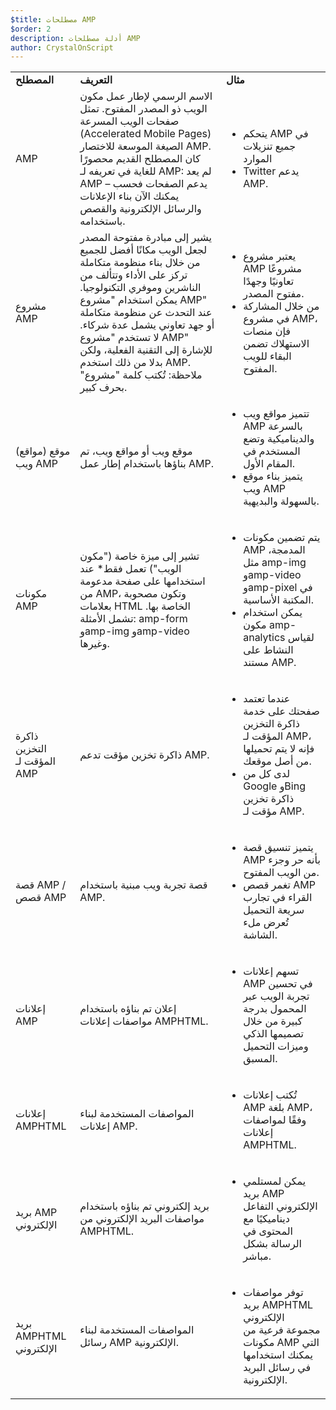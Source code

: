 ```yaml
---
$title: مصطلحات AMP
$order: 2
description: أدلة مصطلحات AMP
author: CrystalOnScript
---
```


<table>
  <tr>
   <td>
<strong>المصطلح</strong>
   </td>
   <td>
<strong>التعريف</strong>
   </td>
   <td>
<strong>مثال</strong>
   </td>
  </tr>
  <tr>
   <td>AMP</td>
   <td>الاسم الرسمي لإطار عمل مكون الويب ذو المصدر المفتوح. تمثل صفحات الويب المسرعة (Accelerated Mobile Pages) الصيغة الموسعة للاختصار AMP. كان المصطلح القديم محصورًا للغاية في تعريفه لـ AMP: لم يعد AMP يدعم الصفحات فحسب – يمكنك الآن بناء الإعلانات والرسائل الإلكترونية والقصص باستخدامه.</td>
   <td>
<ul>
      <li>يتحكم AMP في جميع تنزيلات الموارد</li>
<li>Twitter يدعم AMP.</li>
      </ul>
   </td>
  </tr>
  <tr>
   <td>مشروع AMP</td>
   <td>يشير إلى مبادرة مفتوحة المصدر لجعل الويب مكانًا أفضل للجميع  من خلال بناء منظومة متكاملة تركز على الأداء وتتألف من الناشرين وموفري التكنولوجيا. يمكن استخدام "مشروع AMP" عند التحدث عن منظومة متكاملة أو جهد تعاوني يشمل عدة شركاء. لا تستخدم "مشروع AMP" للإشارة إلى التقنية الفعلية، ولكن بدلا من ذلك استخدم AMP.  ملاحظة: تُكتب كلمة "مشروع" بحرف كبير.</td>
   <td>
<ul>
      <li>يعتبر مشروع AMP مشروعًا تعاونيًا وجهدًا مفتوح المصدر.</li>
<li>من خلال المشاركة في مشروع AMP، فإن منصات الاستهلاك تضمن البقاء للويب المفتوح.</li>
</ul>
   </td>
  </tr>
  <tr>
   <td>موقع (مواقع) ويب AMP</td>
   <td>موقع ويب أو مواقع ويب، تم بناؤها باستخدام إطار عمل AMP.</td>
   <td>
<ul>
      <li>تتميز مواقع ويب AMP بالسرعة والديناميكية وتضع المستخدم في المقام الأول.</li>
<li>يتميز بناء موقع ويب AMP بالسهولة والبديهية.</li>
</ul>
   </td>
  </tr>
  <tr>
   <td>مكونات AMP</td>
   <td>تشير إلى ميزة خاصة ("مكون الويب") تعمل فقط* عند استخدامها على صفحة مدعومة من AMP، وتكون مصحوبة بعلامات HTML الخاصة بها. تشمل الأمثلة: amp-form وamp-img وamp-video وغيرها.</td>
   <td>
<ul>
      <li>يتم تضمين مكونات AMP المدمجة، مثل amp-img وamp-video وamp-pixel في المكتبة الأساسية.</li>
<li>يمكن استخدام مكون amp-analytics لقياس النشاط على مستند AMP.</li>
</ul>
   </td>
  </tr>
  <tr>
   <td>ذاكرة التخزين المؤقت لـ AMP</td>
   <td>ذاكرة تخزين مؤقت تدعم AMP.</td>
   <td>
<ul>
      <li>عندما تعتمد صفحتك على خدمة ذاكرة التخزين المؤقت لـ AMP، فإنه لا يتم تحميلها من أصل موقعك.</li>
<li>لدى كل من Google وBing ذاكرة تخزين مؤقت لـ AMP.</li>
</ul>
   </td>
  </tr>
  <tr>
   <td>قصة AMP / قصص AMP</td>
   <td>قصة تجربة ويب مبنية باستخدام AMP.</td>
   <td>
<ul>
      <li>يتميز تنسيق قصة AMP بأنه حر وجزء من الويب المفتوح.</li>
<li>تغمر قصص AMP القراء في تجارب سريعة التحميل تُعرض ملء الشاشة.</li>
</ul>
   </td>
  </tr>
  <tr>
   <td>إعلانات AMP</td>
   <td>إعلان تم بناؤه باستخدام مواصفات إعلانات AMPHTML.</td>
   <td>
<ul>
      <li>تسهم إعلانات AMP في تحسين تجربة الويب عبر المحمول بدرجة كبيرة من خلال تصميمها الذكي وميزات التحميل المسبق.</li>
</ul>
   </td>
  </tr>
  <tr>
   <td>إعلانات AMPHTML</td>
   <td>المواصفات المستخدمة لبناء إعلانات AMP.</td>
   <td>
<ul>
      <li>تُكتب إعلانات AMP بلغة AMP، وفقًا لمواصفات إعلانات AMPHTML.</li>
</ul>
   </td>
  </tr>
  <tr>
   <td>بريد AMP الإلكتروني</td>
   <td>بريد إلكتروني تم بناؤه باستخدام مواصفات البريد الإلكتروني من AMPHTML.</td>
   <td>
<ul>
      <li>يمكن لمستلمي بريد AMP الإلكتروني التفاعل ديناميكيًا مع المحتوى في الرسالة بشكل مباشر.</li>
</ul>
   </td>
  </tr>
  <tr>
   <td>بريد AMPHTML الإلكتروني</td>
   <td>المواصفات المستخدمة لبناء رسائل AMP الإلكترونية.</td>
   <td>
<ul>
      <li>توفر مواصفات بريد AMPHTML الإلكتروني مجموعة فرعية من مكونات AMP التي يمكنك استخدامها في رسائل البريد الإلكترونية.</li>
</ul>
   </td>
  </tr>
</table>
